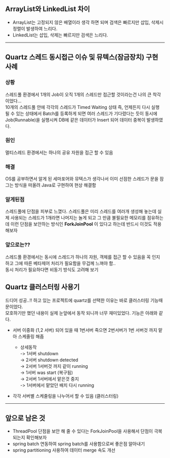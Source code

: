 ## ArrayList와 LinkedList 차이

 - ArrayList는 고정되지 않은 배열이라 생각 하면 되며 검색은 빠르지만 삽입, 삭제시 정렬이 발생하여 느리다.
 - LinkedList는 삽입, 삭제는 빠르지만 검색은 느리다.

****

## Quartz 스레드 동시접근 이슈 및 뮤텍스(잠금장치) 구현 사례

### 상황
스레드풀 환경에서 1개의 Job이 오직 1개의 스레드만 접근할 것이라는건 나의 큰 착각이었다...   
10개의 스레드풀 안에 각각의 스레드가 Timed Waiting 상태 즉, 언제든지 다시 실행 될 수 있는 상태에서 Batch를 등록하게 되면 여러 스레드가 기다렸다는 듯이 동시에 Job(Runnable)을 실행시켜 DB에 같은 데이터가 Insert 되어 데이터 중복이 발생하였다.


### 원인
멀티스레드 환경에서는 하나의 공유 자원을 접근 할 수 있음


### 해결
OS를 공부하면서 알게 된 세마포어와 뮤텍스가 생각나서 이미 선점한 스레드가 문을 잠그는 방식을 떠올려 Java로 구현하여 현상 해결함


### 알게된점
스레드풀에 단점을 피부로 느꼈다.
스레드풀은 미리 스레드를 여러개 생성해 놓는데 실제 사용되는 스레드가 1개라면 나머지는 놀게 되고 그 만큼 불필요한 메모리를 점유하는데 이런 단점을 보안하는 방식인 **ForkJoinPool** 이 있다고 하는데 반드시 이것도 적용해보자


### 앞으로는??
스레드풀 환경에서는 동시에 스레드가 하나의 자원, 객체를 접근 할 수 있음을 꼭 인지 하고 그에 따른 베타제어 처리가 필요함을 무겁께 느껴야 함..  
동시 처리가 필요하다면 비동기 방식도 고려해 보기



## Quartz 클러스터링 사용기
드디어 성공..!! 하고 있는 프로젝트에 quartz를 선택한 이유는 바로 클러스터링 기능때문이었다.  
모호하기만 했던 내용이 실제 눈앞에서 동작 되니까 너무 재미있었다.  기능은 아래와 같다.  
- 서버 이중화 (1,2 서버) 되어 있을 때 1번서버 죽으면 2번서버가 1번 서버것 까지 맡아 스케줄링 해줌  
  + 상세동작  
  -> 1서버 shutdown  
  -> 2서버 shutdown detected  
  -> 2서버 1서버것 까지 같이 running  
  -> 1서버 was start (복구됨)  
  -> 2서버 1서버에서 맡은것 중지  
  -> 1서버에서 맡았던 배치 다시 running  

- 각각 서버별 스케줄링을 나누어서 할 수 있음 (클러스터링)  

****

## 앞으로 남은 것
- ThreadPool 단점을 보안 해 줄 수 있다는 ForkJoinPool을 사용해서 단점이 극복 되는지 확인해보자
- spring batch 연동하여 spring batch를 사용함으로써 좋은점 알아내기
- spring partitioning 사용하여 데이터 merge 속도 개선
